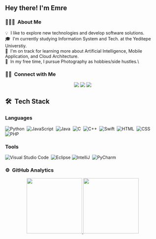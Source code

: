 <h2>Hey there! I'm Emre</h2>

### 👨🏻‍💻 &nbsp;About Me

💡 &nbsp;I like to explore new technologies and develop software solutions.\
🎓 &nbsp;I'm currently studying Information System and Tech. at the Yeditepe Universtiy.\
🌱 &nbsp;I'm on track for learning more about Artificial Intelligence, Mobile Application, and Cloud Architecture.\
📸 &nbsp;In my free time, I pursue Photography as hobbies/side hustles.\

### 🤝🏻 &nbsp;Connect with Me

<p align="center">
<a href="https://www.emrekardas.com"><img src="https://img.shields.io/badge/-emrekardas.com-3423A6?style=flat&logo=Google-Chrome&logoColor=white"/></a>
<a href="https://linkedin.com/in/emrekardas"><img src="https://img.shields.io/badge/-Emre KARDAŞ-0077B5?style=flat&logo=Linkedin&logoColor=white"/></a>
<a href="mailto:emre@emrekardas.com"><img src="https://img.shields.io/badge/-emre@emrekardas.com-D14836?style=flat&logo=Gmail&logoColor=white"/></a>
</p>


## 🛠 &nbsp;Tech Stack
### Languages
![Python](https://img.shields.io/badge/-Python-05122A?style=flat&logo=python)&nbsp;
![JavaScript](https://img.shields.io/badge/-JavaScript-05122A?style=flat&logo=javascript)&nbsp;
![Java](https://img.shields.io/badge/-Java-05122A?style=flat&logo=Java&logoColor=FFA518)&nbsp;
![C](https://img.shields.io/badge/-C-05122A?style=flat&logo=C&logoColor=A8B9CC)&nbsp;
![C++](https://img.shields.io/badge/-C++-05122A?style=flat&logo=C%2B%2B&logoColor=00599C)&nbsp;
![Swift](https://img.shields.io/badge/-Swift-05122A?style=flat&logo=swift)&nbsp;
![HTML](https://img.shields.io/badge/-HTML-05122A?style=flat&logo=HTML5)&nbsp;
![CSS](https://img.shields.io/badge/-CSS-05122A?style=flat&logo=CSS3&logoColor=1572B6)&nbsp;
![PHP](https://img.shields.io/badge/-PHP-05122A?style=flat&logo=PHP&logoColor=#800080)&nbsp;


### Tools
![Visual Studio Code](https://img.shields.io/badge/-Visual%20Studio%20Code-05122A?style=flat&logo=visual-studio-code&logoColor=007ACC)&nbsp;
![Eclipse](https://img.shields.io/badge/-Eclipse-05122A?style=flat&logo=eclipse-ide&logoColor=2C2255)
![IntelliJ](https://img.shields.io/badge/-IntelliJ-05122A?style=flat&logo=adobe-intellij)&nbsp;
![PyCharm](https://img.shields.io/badge/-PyCharm-05122A?style=flat&logo=adobe-pycharm)&nbsp;

### ⚙️ &nbsp;GitHub Analytics

<p align="center">
<a href="https://github.com/emrekardas">
  <img height="180em" src="https://github-readme-stats-eight-theta.vercel.app/api?username=emrekardas&show_icons=true&theme=algolia&include_all_commits=true&count_private=true"/>
  <img height="180em" src="https://github-readme-stats-eight-theta.vercel.app/api/top-langs/?username=emrekardas&layout=compact&langs_count=8&theme=algolia"/>
</a>
</p>


